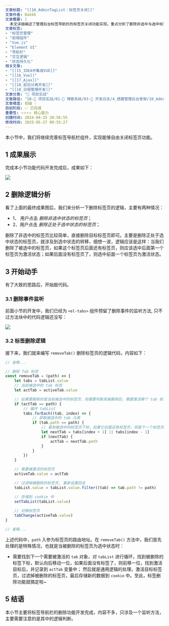 ```yaml
---
文章标题: "[[10_AdminTagList：标签页关闭]]" 
文章作者: Dakkk
文章概要: |
  本文详细阐述了管理后台标签导航栏的标签页关闭功能实现。重点分析了删除非选中与选中标签页时的逻辑，特别是选中状态的智能转移，并提供了JavaScript代码示例。
文章标签:
- "标签页管理"
- "前端组件"
- "Vue.js"
- "Element UI"
- "导航栏"
- "交互逻辑"
- "状态持久化"
相关文章:
- "[[15_IDEA中集成VUE]]"
- "[[16_Vue]]"
- "[[17_Ajax]]"
- "[[18_前后分离开发]]"
- "[[18_日程管理开发]]"
文章分类: "🚀 项目实战"
文章路径: "10-🚀 项目实战/01-📝 博客系统/03-📝 开发日志/4_搭建管理后台骨架/10_AdminTagList：标签页关闭.md"
文章难度: 初级 💧
目前阶段: ✅ 已完成
重要性: ⭐⭐⭐⭐ 核心能力
创建时间: 2024-04-25 20:56:55
修改时间: 2025-05-27 00:55:27
---
```


本小节中，我们将继续完善标签导航栏组件，实现能够自由关闭标签页功能。
## 1 成果展示

完成本小节功能代码开发完成后，成果如下：

![](https://img.quanxiaoha.com/quanxiaoha/169458758309550)

## 2 删除逻辑分析

看了上面的最终成果图后，我们来分析一下删除标签页的逻辑，主要有两种情况：

- 1、 用户点击 _删除非选中状态的标签页_；
- 2、用户点击 _删除正处于选中状态的标签页_；

删除了非选中的标签页比较简单，直接删除目标标签页即可。主要是删除正处于选中状态的标签页，就涉及到选中状态的转移，细想一波，逻辑应该是这样：当我们删除了被选中的标签页，如果这个标签页后面还有标签页，则应该选中后面第一个标签页为激活状态；如果后面没有标签页了，则选中前面一个标签页为激活状态。

## 3 开始动手

有了大致的思路后，开始敲代码。

### 3.1 删除事件监听

前面小节的开发中，我们已经为 `<el-tabs>` 组件预留了删除事件的监听方法, 只不过方法块中的代码逻辑还没写：

![](https://img.quanxiaoha.com/quanxiaoha/169458767496664)

### 3.2 标签删除逻辑

接下来，我们就来编写 `removeTab()` 删除标签页的逻辑代码，内容如下：

```js
// 省略...

// 删除 Tab 标签
const removeTab = (path) => {
    let tabs = tabList.value
    // 当前被选中的 tab 标签
    let actTab = activeTab.value

    // 如果要删除的是当前被选中的标签页，则需要判断其被删除后，需要激活哪个 tab 标签页
    if (actTab == path) {
        // 循环 tabList
        tabs.forEach((tab, index) => {
            // 获取被选中的 tab 元素
            if (tab.path == path) {
                // 拿到被选中的标签页下标，如果它后面还有标签页，则取下一个标签页，否则取上一个
                let nextTab = tabs[index + 1] || tabs[index - 1]
                if (nextTab) {
                    actTab = nextTab.path
                }
            }
        })
    }

    // 需要被激活的标签页
    activeTab.value = actTab

    // 过滤掉被删除的标签页, 重新设置回去
    tabList.value = tabList.value.filter((tab) => tab.path != path)

    // 存储到 cookie 中
    setTabList(tabList.value)
	
	// 切换标签页
    tabChange(activeTab.value)
}

// 省略...
```

上述代码中，`path` 入参为标签页的路由地址。在 `removeTab()` 方法中，我们首先处理的是特殊情况，也就是当被删除的标签页为选中状态时：
- 需要找到下一个需要被激活的 `tab` 对象，对 `tabList` 进行循环，找到被删除的标签下标，默认向后移动一位，如果后面没有标签了，则前移一位，找到激活目标后，并记录到 `actTab` 变量中；
然后就是通用逻辑的处理，激活目标标签页，过滤掉被删除的标签页，最后存储新的数据到 `cookie` 中。至此，标签删除功能就搞定啦~

## 5 结语

本小节主要将标签导航栏的删除功能开发完成，内容不多，只涉及一个监听方法，主要需要注意的是其中的逻辑判断。